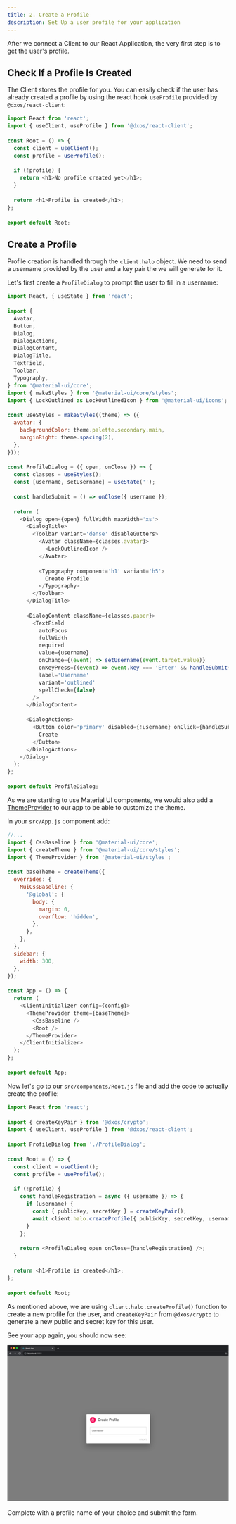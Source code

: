 ```yaml
---
title: 2. Create a Profile
description: Set Up a user profile for your application
---
```


After we connect a Client to our React Application, the very first step is to get the user's profile.

## Check If a Profile Is Created

The Client stores the profile for you. You can easily check if the user has already created a profile by using the react hook `useProfile` provided by `@dxos/react-client`:

```jsx:title=src/components/Root.js
import React from 'react';
import { useClient, useProfile } from '@dxos/react-client';

const Root = () => {
  const client = useClient();
  const profile = useProfile();

  if (!profile) {
    return <h1>No profile created yet</h1>;
  }

  return <h1>Profile is created</h1>;
};

export default Root;
```

## Create a Profile

Profile creation is handled through the `client.halo` object. We need to send a username provided by the user and a key pair the we will generate for it.

Let's first create a `ProfileDialog` to prompt the user to fill in a username:

```jsx:title=src/components/ProfileDialog.js
import React, { useState } from 'react';

import {
  Avatar,
  Button,
  Dialog,
  DialogActions,
  DialogContent,
  DialogTitle,
  TextField,
  Toolbar,
  Typography,
} from '@material-ui/core';
import { makeStyles } from '@material-ui/core/styles';
import { LockOutlined as LockOutlinedIcon } from '@material-ui/icons';

const useStyles = makeStyles((theme) => ({
  avatar: {
    backgroundColor: theme.palette.secondary.main,
    marginRight: theme.spacing(2),
  },
}));

const ProfileDialog = ({ open, onClose }) => {
  const classes = useStyles();
  const [username, setUsername] = useState('');

  const handleSubmit = () => onClose({ username });

  return (
    <Dialog open={open} fullWidth maxWidth='xs'>
      <DialogTitle>
        <Toolbar variant='dense' disableGutters>
          <Avatar className={classes.avatar}>
            <LockOutlinedIcon />
          </Avatar>

          <Typography component='h1' variant='h5'>
            Create Profile
          </Typography>
        </Toolbar>
      </DialogTitle>

      <DialogContent className={classes.paper}>
        <TextField
          autoFocus
          fullWidth
          required
          value={username}
          onChange={(event) => setUsername(event.target.value)}
          onKeyPress={(event) => event.key === 'Enter' && handleSubmit()}
          label='Username'
          variant='outlined'
          spellCheck={false}
        />
      </DialogContent>

      <DialogActions>
        <Button color='primary' disabled={!username} onClick={handleSubmit}>
          Create
        </Button>
      </DialogActions>
    </Dialog>
  );
};

export default ProfileDialog;
```

As we are starting to use Material UI components, we would also add a [ThemeProvider](https://material-ui.com/customization/theming/#theme-provider) to our app to be able to customize the theme.

In your `src/App.js` component add:

```jsx:title=src/App.js
//...
import { CssBaseline } from '@material-ui/core';
import { createTheme } from '@material-ui/core/styles';
import { ThemeProvider } from '@material-ui/styles';

const baseTheme = createTheme({
  overrides: {
    MuiCssBaseline: {
      '@global': {
        body: {
          margin: 0,
          overflow: 'hidden',
        },
      },
    },
  },
  sidebar: {
    width: 300,
  },
});

const App = () => {
  return (
    <ClientInitializer config={config}>
      <ThemeProvider theme={baseTheme}>
        <CssBaseline />
        <Root />
      </ThemeProvider>
    </ClientInitializer>
  );
};

export default App;
```

Now let's go to our `src/components/Root.js` file and add the code to actually create the profile:

```jsx:title=src/components/Root.js
import React from 'react';

import { createKeyPair } from '@dxos/crypto';
import { useClient, useProfile } from '@dxos/react-client';

import ProfileDialog from './ProfileDialog';

const Root = () => {
  const client = useClient();
  const profile = useProfile();

  if (!profile) {
    const handleRegistration = async ({ username }) => {
      if (username) {
        const { publicKey, secretKey } = createKeyPair();
        await client.halo.createProfile({ publicKey, secretKey, username });
      }
    };

    return <ProfileDialog open onClose={handleRegistration} />;
  }

  return <h1>Profile is created</h1>;
};

export default Root;
```

As mentioned above, we are using `client.halo.createProfile()` function to create a new profile for the user, and `createKeyPair` from `@dxos/crypto` to generate a new public and secret key for this user.

See your app again, you should now see:

![Tasks App - Create Profile](./introduction-00.png)

Complete with a profile name of your choice and submit the form.
